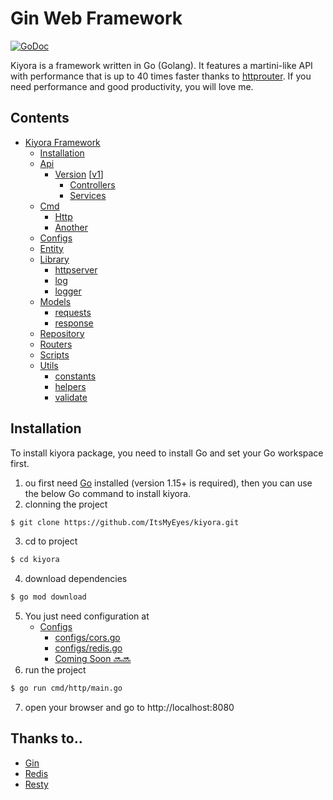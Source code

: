 # Gin Web Framework

[![GoDoc](https://pkg.go.dev/badge/github.com/gin-gonic/gin?status.svg)](https://pkg.go.dev/github.com/gin-gonic/gin?tab=doc)

Kiyora is a framework written in Go (Golang). It features a martini-like API with performance that is up to 40 times faster thanks to [httprouter](https://github.com/julienschmidt/httprouter). If you need performance and good productivity, you will love me.

## Contents

- [Kiyora Framework](#)
  - [Installation](#installation)
  - [Api](#api)
    - [Version](api/v1/) [[v1](api/v1/)]
      - [Controllers](api/v1/controllers)
      - [Services](api/v1/services/)
  - [Cmd](cmd/)
    - [Http](cmd/http)
    - [Another](#another-else)
  - [Configs](configs/)
  - [Entity](entity/)
  - [Library](library/)
    - [httpserver](library/httpserver/ginserver/)
    - [log](library/log/)
    - [logger](library/logger/v2/)
  - [Models](#models)
    - [requests](models/requests/)
    - [response](models/response/)
  - [Repository](repository/)
  - [Routers](routers/)
  - [Scripts](scripts/)
  - [Utils](utils/)  
    - [constants](utils/constants/)
    - [helpers](utils/helpers/)
    - [validate](utils/validate/)

## Installation

To install kiyora package, you need to install Go and set your Go workspace first.
1. ou first need [Go](https://go.dev/dl/) installed (version 1.15+ is required), then you can use the below Go command to install kiyora.
2. clonning the project
```sh
$ git clone https://github.com/ItsMyEyes/kiyora.git
```
3. cd to project
```sh
$ cd kiyora
```
4. download dependencies
```sh
$ go mod download
```
5. You just need configuration at
   - [Configs](configs/)
     - [configs/cors.go](configs/cors.go)
     - [configs/redis.go](configs/redis.go)
     - [Coming Soon 🔜🔜](#soon)
6. run the project
```sh
$ go run cmd/http/main.go
```
7. open your browser and go to http://localhost:8080

## Thanks to..
<!-- make message thanks -->
- [Gin](https://github.com/gin-gonic/gin)
- [Redis](https://github.com/go-redis/redis)
- [Resty](https://github.com/go-resty/resty)

